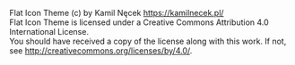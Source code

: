 Flat Icon Theme (c) by Kamil Nęcek <https://kamilnecek.pl/>
<br>
Flat Icon Theme is licensed under a
Creative Commons Attribution 4.0 International License.
<br>
You should have received a copy of the license along with this
work. If not, see <http://creativecommons.org/licenses/by/4.0/>.
